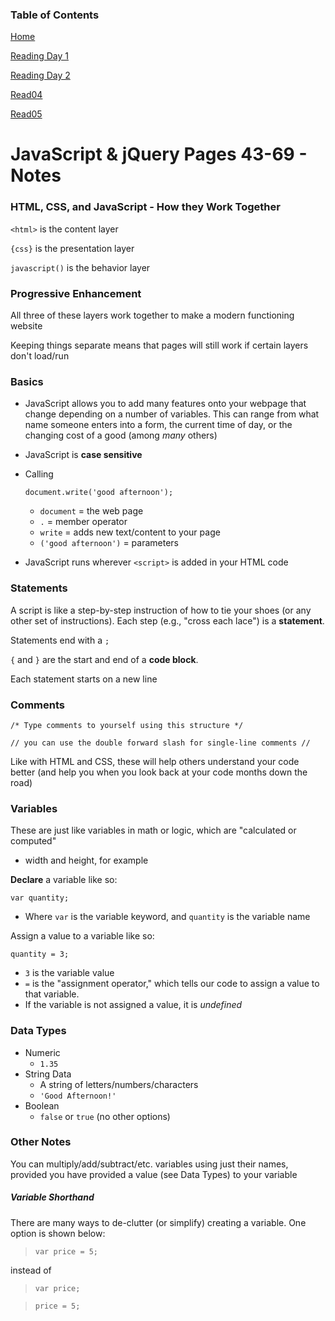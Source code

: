 ### Table of Contents

[Home](README.md)

[Reading Day 1](read02.md)

[Reading Day 2](day2.md)

[Read04](read04.md)

[Read05](read05.md)

# JavaScript & jQuery Pages 43-69 - Notes

### HTML, CSS, and JavaScript - How they Work Together

`<html>` is the content layer

`{css}` is the presentation layer

`javascript()` is the behavior layer

### Progressive Enhancement

All three of these layers work together to make a modern functioning website

Keeping things separate means that pages will still work if certain layers don't load/run

### Basics

- JavaScript allows you to add many features onto your webpage that change depending on a number of variables. This can range from what name someone enters into a form, the current time of day, or the changing cost of a good (among *many* others)

- JavaScript is **case sensitive**

- Calling
  
  `document.write('good afternoon');`
  - `document` = the web page
  - `.` = member operator
  - `write` = adds new text/content to your page
  - `('good afternoon')` = parameters

- JavaScript runs wherever `<script>` is added in your HTML code 

### Statements

A script is like a step-by-step instruction of how to tie your shoes (or any other set of instructions). Each step (e.g., "cross each lace") is a **statement**.

Statements end with a `;`

`{` and `}` are the start and end of a **code block**.

Each statement starts on a new line

### Comments

`/* Type comments to yourself using this structure */`

`// you can use the double forward slash for single-line comments //`

Like with HTML and CSS, these will help others understand your code better (and help you when you look back at your code months down the road)

### Variables

These are just like variables in math or logic, which are "calculated or computed"
- width and height, for example

**Declare** a variable like so:

`var quantity;`
- Where `var` is the variable keyword, and `quantity` is the variable name

Assign a value to a variable like so:

`quantity = 3;`
- `3` is the variable value
- `=` is the "assignment operator," which tells our code to assign a value to that variable.
- If the variable is not assigned a value, it is *undefined*

### Data Types
- Numeric
  - `1.35`
- String Data
  - A string of letters/numbers/characters
  - `'Good Afternoon!'`
- Boolean
  - `false` or `true` (no other options)

### Other Notes

You can multiply/add/subtract/etc. variables using just their names, provided you have provided a value (see Data Types) to your variable

##### Variable Shorthand

There are many ways to de-clutter (or simplify) creating a variable. One option is shown below:

> `var price = 5;`

instead of

> `var price;`

> `price = 5;`


